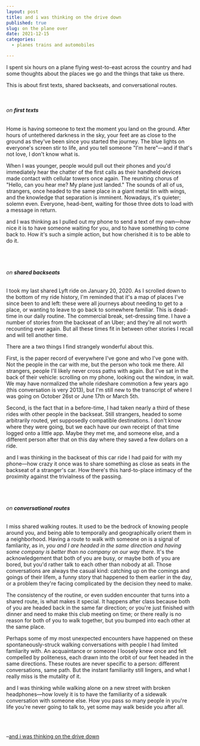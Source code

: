 ```yaml
---
layout: post
title: and i was thinking on the drive down
published: true
slug: on the plane over
date: 2021-12-15
categories:
  - planes trains and automobiles

---
```


I spent six hours on a plane flying west-to-east across the country and had some thoughts about the places we go and the things that take us there. 

This is about first texts, shared backseats, and conversational routes. 

<!--more-->

<br/>

###### on **first texts**

Home is having someone to text the moment you land on the ground. After hours of untethered darkness in the sky, your feet are as close to the ground as they've been since you started the journey. The blue lights on everyone's screen stir to life, and you tell someone "I'm here"—and if that's not love, I don't know what is.

When I was younger, people would pull out their phones and you'd immediately hear the chatter of the first calls as their handheld devices made contact with cellular towers once again. The reuniting chorus of "Hello, can you hear me? My plane just landed." The sounds of all of us, strangers, once headed to the same place in a giant metal tin with wings, and the knowledge that separation is imminent. Nowadays, it's quieter; solemn even. Everyone, head-bent, waiting for those three dots to load with a message in return. 

and I was thinking as I pulled out my phone to send a text of my own—how nice it is to have someone waiting for you, and to have something to come back to. How it's such a simple action, but how cherished it is to be able to do it.

<br /><br />

###### on **shared backseats**

I took my last shared Lyft ride on January 20, 2020. As I scrolled down to the bottom of my ride history, I'm reminded that it's a map of places I've since been to and left: these were all journeys about needing to get to a place, or wanting to leave to go back to somewhere familiar. This is dead-time in our daily routine. The commercial break, set-dressing time. I have a number of stories from the backseat of an Uber; and they're all not worth recounting ever again. But all these times fit in between other stories I recall and will tell another time.

There are a two things I find strangely wonderful about this. 

First, is the paper record of everywhere I've gone and who I've gone with. Not the people in the car with me, but the person who took me there. All strangers, people I'll likely never cross paths with again. But I've sat in the back of their vehicle: scrolling on my phone, looking out the window, in wait. We may have normalized the whole rideshare commotion a few years ago (this conversation is very 2013), but I'm still new to the transcript of where I was going on October 26st or June 17th or March 5th. 

Second, is the fact that in a before-time, I had taken nearly a third of these rides with other people in the backseat. Still strangers, headed to some arbitrarily routed, yet supposedly compatible destinations. I don't know where they were going, but we each have our own receipt of that time logged onto a little app. Maybe they met me, and someone else, and a different person after that on this day where they saved a few dollars on a ride.

and I was thinking in the backseat of this car ride I had paid for with my phone—how crazy it once was to share something as close as seats in the backseat of a stranger's car. How there's this hard-to-place intimacy of the proximity against the trivialness of the passing. 

<br /><br />

###### on **conversational routes**

I miss shared walking routes. It used to be the bedrock of knowing people around you, and being able to temporally and geographically orient them in a neighborhood. Having a route to walk with someone on is a signal of famliarity, as in, *you and I are headed in the same direction and having some company is better than no company on our way there*. It's the acknowledgement that both of you are busy, or maybe both of you are bored, but you'd rather talk to each other than nobody at all. Those conversations are always the casual kind: catching up on the comings and goings of their lifem, a funny story that happened to them earlier in the day, or a problem they're facing complicated by the decision they need to make. 

The consistency of the routine, or even sudden encounter that turns into a shared route, is what makes it special. It happens after class because both of you are headed back in the same far direction; or you're just finished with dinner and need to make this club meeting on time; or there really is no reason for both of you to walk together, but you bumped into each other at the same place.

Perhaps some of my most unexpected encounters have happened on these spontaneously-struck walking conversations with people I had limited famliarity with. An acquaintance or someone I loosely knew once and felt compelled by politeness, each drawn into the orbit of our feet headed in the same directions. These routes are never specific to a person: different conversations, same path. But the instant familiarity still lingers, and what I really miss is the mutality of it. 

and I was thinking while walking alone on a new street with broken headphones—how lovely it is to have the familiarity of a sidewalk conversation with someone else. How you pass so many people in you're life you're never going to talk to, yet some may walk beside you after all.

<br /><br />

–[and i was thinking on the drive down](https://youtu.be/nJr_8l0AEWE?t=149)